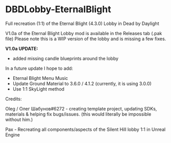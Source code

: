 # DBDLobby-EternalBlight
Full recreation (1:1) of the Eternal Blight (4.3.0) Lobby in Dead by Daylight

V1.0a of the Eternal Blight Lobby mod is available in the Releases tab (.pak file)
Please note this is a WIP version of the lobby and is missing a few fixes.

**V1.0a UPDATE:**

- added missing candle blueprints around the lobby

In a future update I hope to add:

- Eternal Blight Menu Music
- Update Ground Material to 3.6.0 / 4.1.2 (currently, it is using 3.0.0)
- Use 1:1 SkyLight method

Credits:

Oleg / Олег Шабунов#6272 - creating template project, updating SDKs, materials & helping fix bugs/issues. (this would literally be impossible without him.)

Pax - Recreating all components/aspects of the Silent Hill lobby 1:1 in Unreal Engine
